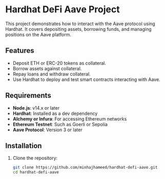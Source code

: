 # Hardhat DeFi Aave Project

This project demonstrates how to interact with the Aave protocol using Hardhat. It covers depositing assets, borrowing funds, and managing positions on the Aave platform.

## Features
- Deposit ETH or ERC-20 tokens as collateral.
- Borrow assets against collateral.
- Repay loans and withdraw collateral.
- Use Hardhat to deploy and test smart contracts interacting with Aave.

## Requirements
- **Node.js**: v14.x or later
- **Hardhat**: Installed as a dev dependency
- **Alchemy or Infura**: For accessing Ethereum networks
- **Ethereum Testnet**: Such as Goerli or Sepolia
- **Aave Protocol**: Version 3 or later

## Installation
1. Clone the repository:
   ```bash
   git clone https://github.com/minhajhameed/hardhat-defi-aave.git
   cd hardhat-defi-aave
